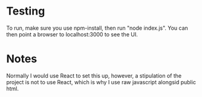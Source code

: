 # Testing

To run, make sure you use npm-install, then run "node index.js". You can then point a browser to localhost:3000 to see the UI. 

# Notes

Normally I would use React to set this up, however, a stipulation of the project is not to use React, which is why I use raw javascript alongsid public html. 

